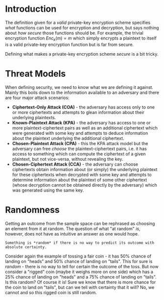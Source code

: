 # Introduction
The definition given for a *valid* private-key encryption scheme specifies *what* functions can be used for encryption and decryption, but says nothing about *how secure* those functions should be. For example, the trivial encryption function $\textit{Enc}_k(m) = m$ which simply encrypts a plaintext to itself is a valid private-key encryption function but is far from secure.

Defining what makes a private-key encryption scheme *secure* is a bit tricky. 

# Threat Models
When defining security, we need to know what we are defining it against. Mainly this boils down to the information available to an adversary and there are four major attack scenarios:
- **Ciphertext-Only Attack (COA)** - the adversary has access only to one or more ciphertexts and attempts to glean information about their underlying plaintexts.
- **Known-Plaintext Attack (KPA)** - the adversary has access to one or more plaintext-ciphertext pairs as well as an additional ciphertext which were generated with some key and attempts to deduce information about the plaintext underlying the additional ciphertext.
- **Chosen-Plaintext Attack (CPA)** - this the KPA attack model but the adversary can free *choose* the plaintext-ciphertext pairs, i.e. it has access to something which can compute the ciphertext of a given plaintext, but not vice-versa, without revealing the key. 
- **Chosen-Ciphertext Attack (CCA)** - the adversary can choose ciphertexts obtain information about (or simply) the underlying plaintext for these ciphertexts when decrypted with some key and attempts to determine information about the plaintext of some other ciphertext (whose decryption cannot be obtained directly by the adversary) which was generated using the same key.

# Randomness
Getting an outcome from the sample space can be rephrased as choosing an element from it at random. The question of what "at random" *is*, however, does not have as intuitive an answer as one would hope. 

```danger title="Definition: \"Random\""
Something is *random* if there is no way to predict its outcome with absolute certainty.
```

Consider again the example of tossing a fair coin - it has 50% chance of landing on "heads" and 50% chance of landing on "tails". This for sure is *random* - there is no way to tell for certain the outcome of the toss. But now consider a "rigged" coin (maybe it weighs more on one side) which has a 25% chance of landing on "heads" and a 75% chance of landing on "tails". Is this random? Of course it is! Sure we know that there is more chance for the coin to land on "tails", but can we tell with certainty that it will? No, we cannot and so this rigged coin is still random.

